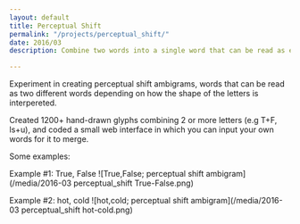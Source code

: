 ```yaml
---
layout: default
title: Perceptual Shift
permalink: "/projects/perceptual_shift/"
date: 2016/03
description: Combine two words into a single word that can be read as either.

---
```

Experiment in creating perceptual shift ambigrams, words that can be read as two different words depending on how the shape of the letters is interpereted.

Created 1200+ hand-drawn glyphs combining 2 or more letters (e.g T+F, ls+u), and coded a small web interface in which you can input your own words for it to merge.

Some examples:

Example #1: True, False
![True,False; perceptual shift ambigram](/media/2016-03 perceptual_shift True-False.png)

Example #2: hot, cold
![hot,cold; perceptual shift ambigram](/media/2016-03 perceptual_shift hot-cold.png)